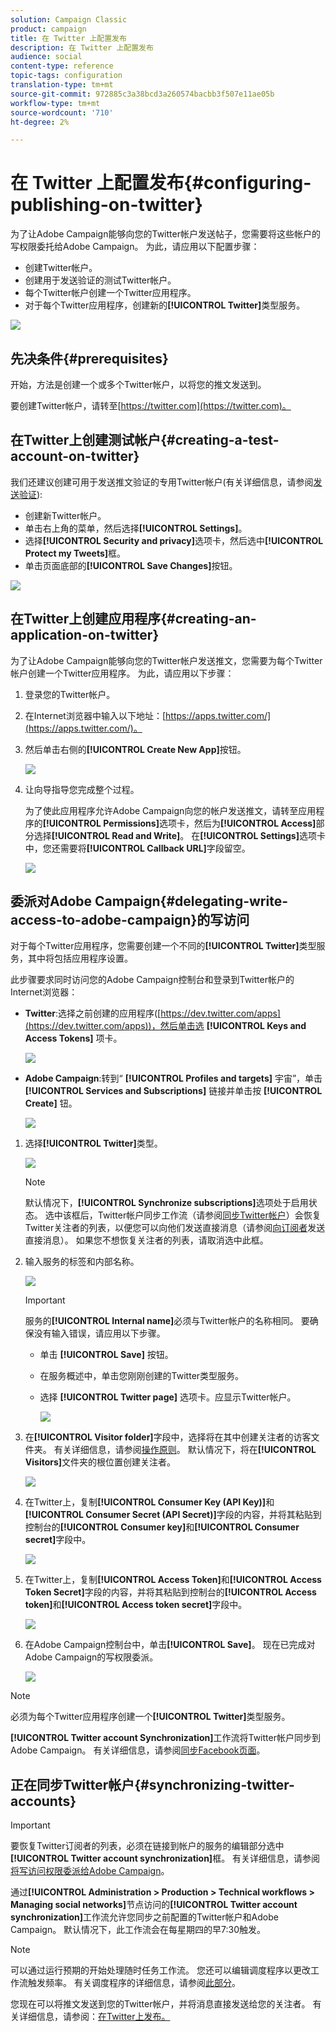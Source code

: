 ```yaml
---
solution: Campaign Classic
product: campaign
title: 在 Twitter 上配置发布
description: 在 Twitter 上配置发布
audience: social
content-type: reference
topic-tags: configuration
translation-type: tm+mt
source-git-commit: 972885c3a38bcd3a260574bacbb3f507e11ae05b
workflow-type: tm+mt
source-wordcount: '710'
ht-degree: 2%

---
```



# 在 Twitter 上配置发布{#configuring-publishing-on-twitter}

为了让Adobe Campaign能够向您的Twitter帐户发送帖子，您需要将这些帐户的写权限委托给Adobe Campaign。 为此，请应用以下配置步骤：

* 创建Twitter帐户。
* 创建用于发送验证的测试Twitter帐户。
* 每个Twitter帐户创建一个Twitter应用程序。
* 对于每个Twitter应用程序，创建新的&#x200B;**[!UICONTROL Twitter]**&#x200B;类型服务。

![](assets/social_diagram_twitter_service.png)

## 先决条件{#prerequisites}

开始，方法是创建一个或多个Twitter帐户，以将您的推文发送到。

要创建Twitter帐户，请转至[https://twitter.com](https://twitter.com)。

## 在Twitter上创建测试帐户{#creating-a-test-account-on-twitter}

我们还建议创建可用于发送推文验证的专用Twitter帐户(有关详细信息，请参阅[发送验证](../../social/using/publishing-on-twitter.md#sending-the-proof)):

* 创建新Twitter帐户。
* 单击右上角的菜单，然后选择&#x200B;**[!UICONTROL Settings]**。
* 选择&#x200B;**[!UICONTROL Security and privacy]**&#x200B;选项卡，然后选中&#x200B;**[!UICONTROL Protect my Tweets]**&#x200B;框。
* 单击页面底部的&#x200B;**[!UICONTROL Save Changes]**&#x200B;按钮。

![](assets/social_twitter_test_page.png)

## 在Twitter上创建应用程序{#creating-an-application-on-twitter}

为了让Adobe Campaign能够向您的Twitter帐户发送推文，您需要为每个Twitter帐户创建一个Twitter应用程序。 为此，请应用以下步骤：

1. 登录您的Twitter帐户。
1. 在Internet浏览器中输入以下地址：[https://apps.twitter.com/](https://apps.twitter.com/)。
1. 然后单击右侧的&#x200B;**[!UICONTROL Create New App]**&#x200B;按钮。

   ![](assets/social_create_twitter_app_001.png)

1. 让向导指导您完成整个过程。

   为了使此应用程序允许Adobe Campaign向您的帐户发送推文，请转至应用程序的&#x200B;**[!UICONTROL Permissions]**&#x200B;选项卡，然后为&#x200B;**[!UICONTROL Access]**&#x200B;部分选择&#x200B;**[!UICONTROL Read and Write]**。 在&#x200B;**[!UICONTROL Settings]**&#x200B;选项卡中，您还需要将&#x200B;**[!UICONTROL Callback URL]**&#x200B;字段留空。

   ![](assets/social_create_twitter_app_002.png)

## 委派对Adobe Campaign{#delegating-write-access-to-adobe-campaign}的写访问

对于每个Twitter应用程序，您需要创建一个不同的&#x200B;**[!UICONTROL Twitter]**&#x200B;类型服务，其中将包括应用程序设置。

此步骤要求同时访问您的Adobe Campaign控制台和登录到Twitter帐户的Internet浏览器：

* **Twitter**:选择之前创建的应用程序([https://dev.twitter.com/apps](https://dev.twitter.com/apps))，然后单击选 **[!UICONTROL Keys and Access Tokens]** 项卡。

   ![](assets/social_twitter_service_002.png)

* **Adobe Campaign**:转到“ **[!UICONTROL Profiles and targets]** 宇宙”，单击 **[!UICONTROL Services and Subscriptions]** 链接并单击按 **[!UICONTROL Create]** 钮。

   ![](assets/social_twitter_service_007.png)

1. 选择&#x200B;**[!UICONTROL Twitter]**&#x200B;类型。

   ![](assets/social_twitter_service_008.png)

   >[!NOTE]
   >
   >默认情况下，**[!UICONTROL Synchronize subscriptions]**&#x200B;选项处于启用状态。 选中该框后，Twitter帐户同步工作流（请参阅[同步Twitter帐户](#synchronizing-twitter-accounts)）会恢复Twitter关注者的列表，以便您可以向他们发送直接消息（请参阅[向订阅者](../../social/using/publishing-on-twitter.md#sending-direct-messages-to-subscribers)发送直接消息）。 如果您不想恢复关注者的列表，请取消选中此框。

1. 输入服务的标签和内部名称。

   ![](assets/social_twitter_service_009.png)

   >[!IMPORTANT]
   >
   >服务的&#x200B;**[!UICONTROL Internal name]**&#x200B;必须与Twitter帐户的名称相同。 要确保没有输入错误，请应用以下步骤。

   * 单击 **[!UICONTROL Save]** 按钮。
   * 在服务概述中，单击您刚刚创建的Twitter类型服务。
   * 选择 **[!UICONTROL Twitter page]** 选项卡。应显示Twitter帐户。

      ![](assets/social_twitter_service_010.png)

1. 在&#x200B;**[!UICONTROL Visitor folder]**&#x200B;字段中，选择将在其中创建关注者的访客文件夹。 有关详细信息，请参阅[操作原则](../../social/using/publishing-on-twitter.md#operating-principle)。 默认情况下，将在&#x200B;**[!UICONTROL Visitors]**&#x200B;文件夹的根位置创建关注者。

   ![](assets/social_twitter_service_010_b.png)

1. 在Twitter上，复制&#x200B;**[!UICONTROL Consumer Key (API Key)]**&#x200B;和&#x200B;**[!UICONTROL Consumer Secret (API Secret)]**&#x200B;字段的内容，并将其粘贴到控制台的&#x200B;**[!UICONTROL Consumer key]**&#x200B;和&#x200B;**[!UICONTROL Consumer secret]**&#x200B;字段中。

   ![](assets/social_twitter_service_012.png)

1. 在Twitter上，复制&#x200B;**[!UICONTROL Access Token]**&#x200B;和&#x200B;**[!UICONTROL Access Token Secret]**&#x200B;字段的内容，并将其粘贴到控制台的&#x200B;**[!UICONTROL Access token]**&#x200B;和&#x200B;**[!UICONTROL Access token secret]**&#x200B;字段中。

   ![](assets/social_twitter_service_013.png)

1. 在Adobe Campaign控制台中，单击&#x200B;**[!UICONTROL Save]**。 现在已完成对Adobe Campaign的写权限委派。

   ![](assets/social_twitter_service_014.png)

>[!NOTE]
>
>必须为每个Twitter应用程序创建一个&#x200B;**[!UICONTROL Twitter]**&#x200B;类型服务。

**[!UICONTROL Twitter account Synchronization]**&#x200B;工作流将Twitter帐户同步到Adobe Campaign。 有关详细信息，请参阅[同步Facebook页面](../../social/using/publishing-on-facebook-walls.md#synchronizing-facebook-pages)。

## 正在同步Twitter帐户{#synchronizing-twitter-accounts}

>[!IMPORTANT]
>
>要恢复Twitter订阅者的列表，必须在链接到帐户的服务的编辑部分选中&#x200B;**[!UICONTROL Twitter account synchronization]**&#x200B;框。 有关详细信息，请参阅[将写访问权限委派给Adobe Campaign](#delegating-write-access-to-adobe-campaign)。

通过&#x200B;**[!UICONTROL Administration > Production > Technical workflows > Managing social networks]**&#x200B;节点访问的&#x200B;**[!UICONTROL Twitter account synchronization]**&#x200B;工作流允许您同步之前配置的Twitter帐户和Adobe Campaign。 默认情况下，此工作流会在每星期四的早7:30触发。

>[!NOTE]
>
>可以通过运行预期的开始处理随时任务工作流。 您还可以编辑调度程序以更改工作流触发频率。 有关调度程序的详细信息，请参阅[此部分](../../workflow/using/scheduler.md)。

您现在可以将推文发送到您的Twitter帐户，并将消息直接发送给您的关注者。 有关详细信息，请参阅：[在Twitter上发布。](../../social/using/publishing-on-twitter.md)
